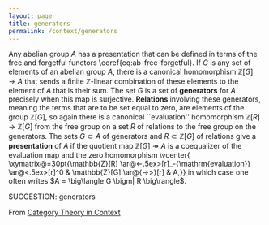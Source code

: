 ```yaml
---
layout: page
title: generators
permalink: /context/generators
---
```

Any abelian group $A$ has a presentation that can be defined in terms of the free and forgetful functors \eqref{eq:ab-free-forgetful}.  If $G$ is any set of elements of an abelian group $A$, there is a canonical homomorphism $\mathbb{Z}[G] \to A$ that sends a finite $\mathbb{Z}$-linear combination of these elements to the element of $A$ that is their sum. The set $G$ is a set of **generators** for $A$ precisely when this map is surjective. **Relations** involving these generators, meaning the terms that are to be set equal to zero, are elements of the group $\mathbb{Z}[G]$, so again there is a canonical ``evaluation'' homomorphism $\mathbb{Z}[R] \to \mathbb{Z}[G]$ from the free group on a set $R$ of relations to the free group on the generators. The sets  $G \subset A$ of generators and $R \subset \mathbb{Z}[G]$ of relations give a **presentation** of $A$ if the quotient map $\mathbb{Z}[G] \twoheadrightarrow A$ is a coequalizer of the evaluation map and the zero homomorphism
 \vcenter{ \xymatrix@=30pt{\mathbb{Z}[R] \ar@<-.5ex>[r]_-{\mathrm{evaluation}} \ar@<.5ex>[r]^0 & \mathbb{Z}[G] \ar@{->>}[r] & A,}} in which case one often writes $A = \big\langle G \bigm| R \big\rangle$.

SUGGESTION: generators

From [Category Theory in Context](https://mathgloss.github.io/MathGloss/context.html)